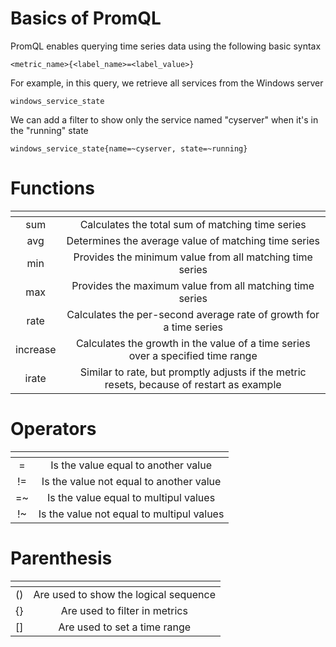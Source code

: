 # Basics of PromQL
PromQL enables querying time series data using the following basic syntax
```
<metric_name>{<label_name>=<label_value>}
```
For example, in this query, we retrieve all services from the Windows server
```
windows_service_state
```
We can add a filter to show only the service named "cyserver" when it's in the "running" state
```
windows_service_state{name=~cyserver, state=~running}
```

# Functions
| <!-- -->      | <!-- -->        |
|:-------------:|:---------------:|
| sum | Calculates the total sum of matching time series |
| avg | Determines the average value of matching time series |
| min | Provides the minimum value from all matching time series |
| max | Provides the maximum value from all matching time series |
| rate | Calculates the per-second average rate of growth for a time series |
| increase | Calculates the growth in the value of a time series over a specified time range |
| irate | Similar to rate, but promptly adjusts if the metric resets, because of restart as example |

# Operators
| <!-- -->      | <!-- -->        |
|:-------------:|:---------------:|
| = | Is the value equal to another value |
| != | Is the value not equal to another value |
| =~ | Is the value equal to multipul values |
| !~ | Is the value not equal to multipul values |

# Parenthesis
| <!-- -->      | <!-- -->        |
|:-------------:|:---------------:|
| () | Are used to show the logical sequence |
| {} | Are used to filter in metrics |
| [] | Are used to set a time range |
